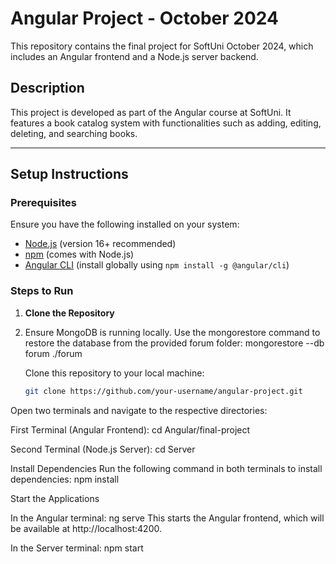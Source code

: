# Angular Project - October 2024

This repository contains the final project for SoftUni October 2024, which includes an Angular frontend and a Node.js server backend.

## Description

This project is developed as part of the Angular course at SoftUni. It features a book catalog system with functionalities such as adding, editing, deleting, and searching books.

---

## Setup Instructions

### Prerequisites

Ensure you have the following installed on your system:
- [Node.js](https://nodejs.org/) (version 16+ recommended)
- [npm](https://www.npmjs.com/) (comes with Node.js)
- [Angular CLI](https://angular.io/cli) (install globally using `npm install -g @angular/cli`)

### Steps to Run

1. **Clone the Repository**

2. Ensure MongoDB is running locally. Use the mongorestore command to restore the database from the provided forum folder:
mongorestore --db forum ./forum


   Clone this repository to your local machine:
   ```bash
   git clone https://github.com/your-username/angular-project.git

Open two terminals and navigate to the respective directories:

First Terminal (Angular Frontend):
cd Angular/final-project

Second Terminal (Node.js Server):
cd Server

Install Dependencies
Run the following command in both terminals to install dependencies:
npm install

Start the Applications

In the Angular terminal:
ng serve
This starts the Angular frontend, which will be available at http://localhost:4200.

In the Server terminal:
npm start

